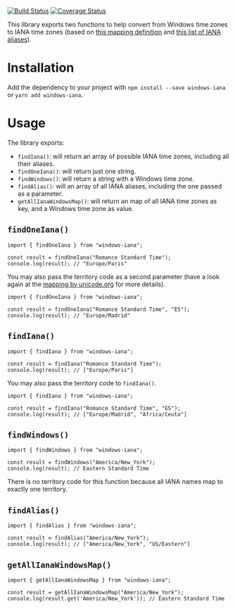 [![Build Status](https://travis-ci.org/rubenillodo/windows-iana.svg?branch=master)](https://travis-ci.org/rubenillodo/windows-iana)
[![Coverage Status](https://coveralls.io/repos/github/rubenillodo/windows-iana/badge.svg)](https://coveralls.io/github/rubenillodo/windows-iana)

This library exports two functions to help convert from Windows time zones to IANA time zones (based on [this mapping definition](https://unicode.org/repos/cldr/trunk/common/supplemental/windowsZones.xml) and [this list of IANA aliases](https://github.com/unicode-org/cldr/blob/2dd06669d833823e26872f249aa304bc9d9d2a90/common/bcp47/timezone.xml)).

# Installation

Add the dependency to your project with `npm install --save windows-iana` or `yarn add windows-iana`.

# Usage

The library exports:

- `findIana()`: will return an array of possible IANA time zones, including all their aliases.
- `findOneIana()`: will return just one string.
- `findWindows()`: will return a string with a Windows time zone.
- `findAlias()`: will an array of all IANA aliases, including the one passed as a parameter.
- `getAllIanaWindowsMap()`: will return an map of all IANA time zones as key, and a Windows time zone as value.

## `findOneIana()`

```
import { findOneIana } from "windows-iana";

const result = findOneIana("Romance Standard Time");
console.log(result); // "Europe/Paris"
```

You may also pass the territory code as a second parameter (have a look again at the [mapping by unicode.org](https://unicode.org/repos/cldr/trunk/common/supplemental/windowsZones.xml) for more details).

```
import { findOneIana } from "windows-iana";

const result = findOneIana("Romance Standard Time", "ES");
console.log(result); // "Europe/Madrid"
```

## `findIana()`

```
import { findIana } from "windows-iana";

const result = findIana("Romance Standard Time");
console.log(result); // ["Europe/Paris"]
```

You may also pass the territory code to `findIana()`.

```
import { findIana } from "windows-iana";

const result = findIana("Romance Standard Time", "ES");
console.log(result); // ["Europe/Madrid", "Africa/Ceuta"]
```

## `findWindows()`

```
import { findWindows } from "windows-iana";

const result = findWindows("America/New_York");
console.log(result); // Eastern Standard Time
```

There is no territory code for this function because all IANA names map to exactly one territory.

## `findAlias()`

```
import { findAlias } from "windows-iana";

const result = findAlias("America/New_York");
console.log(result); // ["America/New_York", "US/Eastern"]
```

## `getAllIanaWindowsMap()`

```
import { getAllIanaWindowsMap } from "windows-iana";

const result = getAllIanaWindowsMap("America/New_York");
console.log(result.get('America/New_York')); // Eastern Standard Time
```
